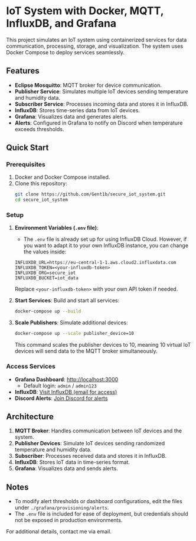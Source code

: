# IoT System with Docker, MQTT, InfluxDB, and Grafana

This project simulates an IoT system using containerized services for data communication, processing, storage, and visualization. The system uses Docker Compose to deploy services seamlessly.

## Features

- **Eclipse Mosquitto**: MQTT broker for device communication.
- **Publisher Service**: Simulates multiple IoT devices sending temperature and humidity data.
- **Subscriber Service**: Processes incoming data and stores it in InfluxDB.
- **InfluxDB**: Stores time-series data from IoT devices.
- **Grafana**: Visualizes data and generates alerts.
- **Alerts**: Configured in Grafana to notify on Discord when temperature exceeds thresholds.

## Quick Start

### Prerequisites

1. Docker and Docker Compose installed.
2. Clone this repository:
   ```bash
   git clone https://github.com/Gent1b/secure_iot_system.git
   cd secure_iot_system
   ```

### Setup

1. **Environment Variables (`.env` file)**:
   - The `.env` file is already set up for using InfluxDB Cloud. However, if you want to adapt it to your own InfluxDB instance, you can change the values inside:
   ```
   INFLUXDB_URL=https://eu-central-1-1.aws.cloud2.influxdata.com
   INFLUXDB_TOKEN=<your-influxdb-token>
   INFLUXDB_ORG=secure_iot
   INFLUXDB_BUCKET=iot_data
   ```
   Replace `<your-influxdb-token>` with your own API token if needed.

2. **Start Services**:
   Build and start all services:
   ```bash
   docker-compose up --build
   ```

3. **Scale Publishers**:
   Simulate additional devices:
   ```bash
   docker-compose up --scale publisher_device=10
   ```
   This command scales the publisher devices to 10, meaning 10 virtual IoT devices will send data to the MQTT broker simultaneously.

### Access Services

- **Grafana Dashboard**: [http://localhost:3000](http://localhost:3000)
  - Default login: `admin` / `admin123`
- **InfluxDB**: [Visit InfluxDB (email for access)](https://eu-central-1-1.aws.cloud2.influxdata.com/orgs/07510f2d44eb892b)
- **Discord Alerts**: [Join Discord for alerts](https://discord.gg/ewaQGK4T)

## Architecture

1. **MQTT Broker**: Handles communication between IoT devices and the system.
2. **Publisher Devices**: Simulate IoT devices sending randomized temperature and humidity data.
3. **Subscriber**: Processes received data and stores it in InfluxDB.
4. **InfluxDB**: Stores IoT data in time-series format.
5. **Grafana**: Visualizes data and sends alerts.

## Notes

- To modify alert thresholds or dashboard configurations, edit the files under `./grafana/provisioning/alerts`.
- The `.env` file is included for ease of deployment, but credentials should not be exposed in production environments.

For additional details, contact me via email.

